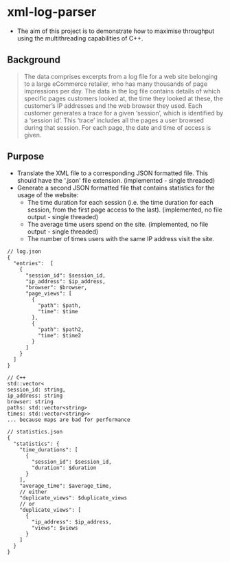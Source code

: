 # xml-log-parser

* The aim of this project is to demonstrate how to maximise throughput using the multithreading capabilities of C++.

## Background
> The data comprises excerpts from a log file for a web site belonging to a large eCommerce retailer, who has many thousands of page impressions per day.
> The data in the log file contains details of which specific pages customers looked at, the time they looked at these, the customer’s IP addresses and the web browser they used. Each customer generates a trace for a given ‘session’, which is identified by a ‘session id’. This ‘trace’ includes all the pages a user browsed during that session. For each page, the date and time of access is given.

## Purpose
* Translate the XML file to a corresponding JSON formatted file. This should have the '.json' file extension. (implemented - single threaded)
* Generate a second JSON formatted file that contains statistics for the usage of the website:
  * The time duration for each session (i.e. the time duration for each session, from the first page access to the last). (implemented, no file output - single threaded)
  * The average time users spend on the site. (implemented, no file output - single threaded)
  * The number of times users with the same IP address visit the site.

```
// log.json
{
  "entries":  [
    {
      "session_id": $session_id,
      "ip_address": $ip_address,
      "browser": $browser,
      "page_views": [
        {
          "path": $path,
          "time": $time
        },
        {
          "path": $path2,
          "time": $time2
        }
      ]
    }
  ]
}

// C++
std::vector<
session_id: string,
ip_address: string
browser: string
paths: std::vector<string>
times: std::vector<string>>
... because maps are bad for performance

// statistics.json
{
  "statistics": {
    "time_durations": [
      {
        "session_id": $session_id,
        "duration": $duration
      }
    ],
    "average_time": $average_time,
    // either
    "duplicate_views": $duplicate_views
    // or
    "duplicate_views": [
      {
        "ip_address": $ip_address,
        "views": $views
      }
    ]
  }
}
```
